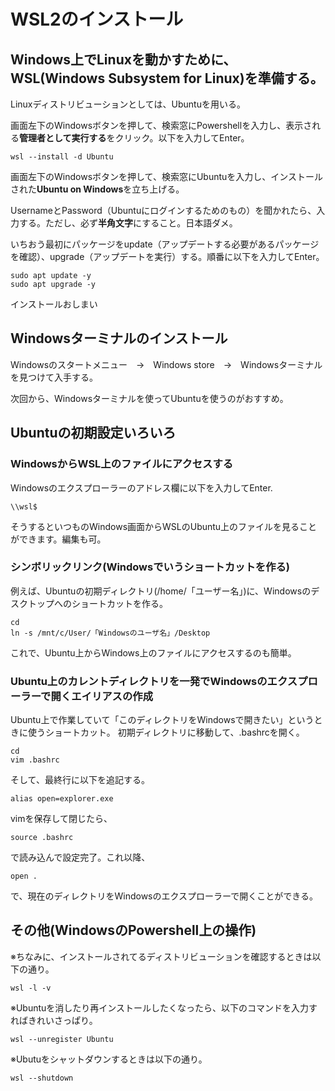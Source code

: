 # WSL2のインストール
## Windows上でLinuxを動かすために、WSL(Windows Subsystem for Linux)を準備する。

Linuxディストリビューションとしては、Ubuntuを用いる。

画面左下のWindowsボタンを押して、検索窓にPowershellを入力し、表示される**管理者として実行する**をクリック。以下を入力してEnter。
```
wsl --install -d Ubuntu
```
画面左下のWindowsボタンを押して、検索窓にUbuntuを入力し、インストールされた**Ubuntu on Windows**を立ち上げる。

UsernameとPassword（Ubuntuにログインするためのもの）を聞かれたら、入力する。ただし、必ず**半角文字**にすること。日本語ダメ。

いちおう最初にパッケージをupdate（アップデートする必要があるパッケージを確認）、upgrade（アップデートを実行）する。順番に以下を入力してEnter。
```
sudo apt update -y
sudo apt upgrade -y
```
インストールおしまい

## Windowsターミナルのインストール
Windowsのスタートメニュー　→　Windows store　→　Windowsターミナルを見つけて入手する。

次回から、Windowsターミナルを使ってUbuntuを使うのがおすすめ。

## Ubuntuの初期設定いろいろ
### WindowsからWSL上のファイルにアクセスする
Windowsのエクスプローラーのアドレス欄に以下を入力してEnter.
```
\\wsl$
```
そうするといつものWindows画面からWSLのUbuntu上のファイルを見ることができます。編集も可。

### シンボリックリンク(Windowsでいうショートカットを作る)
例えば、Ubuntuの初期ディレクトリ(/home/「ユーザー名」)に、Windowsのデスクトップへのショートカットを作る。
```
cd
ln -s /mnt/c/User/「Windowsのユーザ名」/Desktop
```
これで、Ubuntu上からWindows上のファイルにアクセスするのも簡単。

### Ubuntu上のカレントディレクトリを一発でWindowsのエクスプローラーで開くエイリアスの作成
Ubuntu上で作業していて「このディレクトリをWindowsで開きたい」というときに使うショートカット。
初期ディレクトリに移動して、.bashrcを開く。
```
cd
vim .bashrc
```
そして、最終行に以下を追記する。
```
alias open=explorer.exe
```
vimを保存して閉じたら、
```
source .bashrc
```
で読み込んで設定完了。これ以降、
```
open .
```
で、現在のディレクトリをWindowsのエクスプローラーで開くことができる。

## その他(WindowsのPowershell上の操作)
※ちなみに、インストールされてるディストリビューションを確認するときは以下の通り。
```
wsl -l -v
```

※Ubuntuを消したり再インストールしたくなったら、以下のコマンドを入力すればきれいさっぱり。
```
wsl --unregister Ubuntu
```

※Ubutuをシャットダウンするときは以下の通り。
```
wsl --shutdown
```

